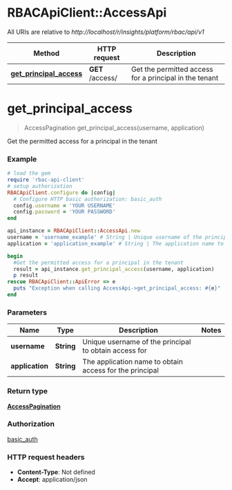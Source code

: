 # RBACApiClient::AccessApi

All URIs are relative to *http://localhost/r/insights/platform/rbac/api/v1*

Method | HTTP request | Description
------------- | ------------- | -------------
[**get_principal_access**](AccessApi.md#get_principal_access) | **GET** /access/ | Get the permitted access for a principal in the tenant


# **get_principal_access**
> AccessPagination get_principal_access(username, application)

Get the permitted access for a principal in the tenant

### Example
```ruby
# load the gem
require 'rbac-api-client'
# setup authorization
RBACApiClient.configure do |config|
  # Configure HTTP basic authorization: basic_auth
  config.username = 'YOUR USERNAME'
  config.password = 'YOUR PASSWORD'
end

api_instance = RBACApiClient::AccessApi.new
username = 'username_example' # String | Unique username of the principal to obtain access for
application = 'application_example' # String | The application name to obtain access for the principal

begin
  #Get the permitted access for a principal in the tenant
  result = api_instance.get_principal_access(username, application)
  p result
rescue RBACApiClient::ApiError => e
  puts "Exception when calling AccessApi->get_principal_access: #{e}"
end
```

### Parameters

Name | Type | Description  | Notes
------------- | ------------- | ------------- | -------------
 **username** | **String**| Unique username of the principal to obtain access for | 
 **application** | **String**| The application name to obtain access for the principal | 

### Return type

[**AccessPagination**](AccessPagination.md)

### Authorization

[basic_auth](../README.md#basic_auth)

### HTTP request headers

 - **Content-Type**: Not defined
 - **Accept**: application/json



